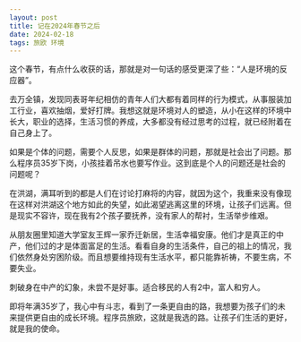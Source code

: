 ```yaml
---
layout: post
title: 记在2024年春节之后
date: 2024-02-18
tags: 旅欧 环境
---
```


这个春节，有点什么收获的话，那就是对一句话的感受更深了些：“人是环境的反应器”。

去万全镇，发现同表哥年纪相仿的青年人们大都有着同样的行为模式，从事服装加工行业，喜欢抽烟，爱好打牌。我想这就是环境对人的塑造，从小在这样的环境中长大，职业的选择，生活习惯的养成，大多都没有经过思考的过程，就已经附着在自己身上了。

如果是个体的问题，需要个人反思，如果是群体的问题，那就是社会出了问题。那么程序员35岁下岗，小孩挂着吊水也要写作业。这到底是个人的问题还是社会的问题呢？

在洪湖，满耳听到的都是人们在讨论打麻将的内容，就因为这个，我重来没有像现在这样对洪湖这个地方如此的失望，如此渴望逃离这里的环境，让孩子们远离。但是现实不容许，现在我有2个孩子要抚养，没有家人的帮衬，生活举步维艰。

从朋友圈里知道大学室友王辉一家乔迁新居，生活幸福安康。他们才是真正的中产，他们过的才是体面富足的生活。看看自身的生活条件，自己的祖上的情况，我们依然身处穷困阶级。而且想要维持现有生活水平，都只能靠祈祷，不要生病，不要失业。

刺破身在中产的幻象，未尝不是好事。适合移民的人有2中，富人和穷人。

即将年满35岁了，我心中有斗志，看到了一条更自由的路，我想要为孩子们的未来提供更自由的成长环境。程序员旅欧，这就是我选的路。让孩子们生活的更好，就是我的使命。
